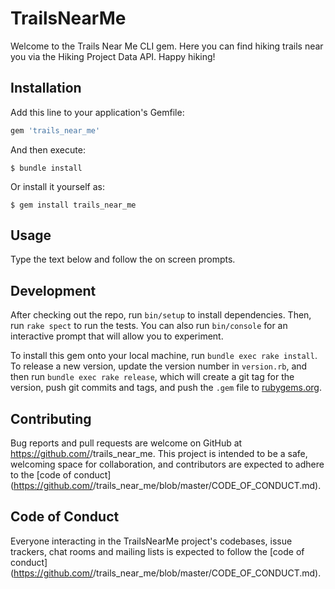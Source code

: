 # TrailsNearMe

<!-- what your app does, how to install it, and to use it.
Google editable version of ReadMe. -->

Welcome to the Trails Near Me CLI gem. Here you can find hiking trails near you via the Hiking Project Data API. Happy hiking!

## Installation

Add this line to your application's Gemfile:

```ruby
gem 'trails_near_me'
```

And then execute:

    $ bundle install

Or install it yourself as:

    $ gem install trails_near_me

## Usage

Type the text below and follow the on screen prompts.

<!-- Leave Development alone. -->
## Development

After checking out the repo, run `bin/setup` to install dependencies. Then, run `rake spect` to run the tests. You can also run `bin/console` for an interactive prompt that will allow you to experiment.

To install this gem onto your local machine, run `bundle exec rake install`. To release a new version, update the version number in `version.rb`, and then run `bundle exec rake release`, which will create a git tag for the version, push git commits and tags, and push the `.gem` file to [rubygems.org](https://rubygems.org).

<!-- Leave contributing alone. -->
## Contributing 

Bug reports and pull requests are welcome on GitHub at https://github.com/<github username>/trails_near_me. This project is intended to be a safe, welcoming space for collaboration, and contributors are expected to adhere to the [code of conduct](https://github.com/<github username>/trails_near_me/blob/master/CODE_OF_CONDUCT.md).


## Code of Conduct

Everyone interacting in the TrailsNearMe project's codebases, issue trackers, chat rooms and mailing lists is expected to follow the [code of conduct](https://github.com/<github username>/trails_near_me/blob/master/CODE_OF_CONDUCT.md).

